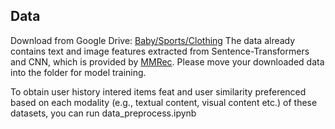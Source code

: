 ## Data
Download from Google Drive: [Baby/Sports/Clothing](https://drive.google.com/drive/folders/13cBy1EA_saTUuXxVllKgtfci2A09jyaG?usp=sharing) The data already contains text and image features extracted from Sentence-Transformers and CNN, which is provided by [MMRec](https://github.com/enoche/MMRec). Please move your downloaded data into the folder for model training.

To obtain user history intered items feat and user similarity preferenced based on each modality (e.g., textual content, visual content etc.) of these datasets, you can run data_preprocess.ipynb
